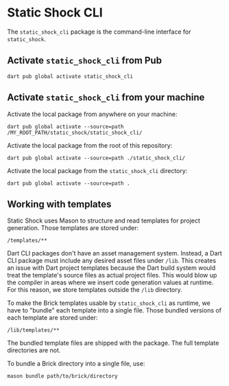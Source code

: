 # Static Shock CLI
The `static_shock_cli` package is the command-line interface for `static_shock`.

## Activate `static_shock_cli` from Pub

    dart pub global activate static_shock_cli

## Activate `static_shock_cli` from your machine
Activate the local package from anywhere on your machine:

    dart pub global activate --source=path /MY_ROOT_PATH/static_shock/static_shock_cli/

Activate the local package from the root of this repository:

    dart pub global activate --source=path ./static_shock_cli/

Activate the local package from the `static_shock_cli` directory:

    dart pub global activate --source=path .

## Working with templates
Static Shock uses Mason to structure and read templates for project generation. Those templates are 
stored under:

    /templates/**

Dart CLI packages don't have an asset management system. Instead, a Dart CLI package must include 
any desired asset files under `/lib`. This creates an issue with Dart project templates because the
Dart build system would treat the template's source files as actual project files. This would blow
up the compiler in areas where we insert code generation values at runtime. For this reason, we
store templates outside the `/lib` directory.

To make the Brick templates usable by `static_shock_cli` as runtime, we have to "bundle" each
template into a single file. Those bundled versions of each template are stored under:

    /lib/templates/**

The bundled template files are shipped with the package. The full template directories are not.

To bundle a Brick directory into a single file, use:

    mason bundle path/to/brick/directory

